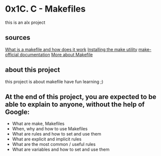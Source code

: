 # 0x1C. C - Makefiles
this is an alx project
## sources
[What is a makefile and how does it work](https://intranet.alxswe.com/rltoken/pWZA00v30Bk4bNIv9atGeg)
[Installing the make utility](https://intranet.alxswe.com/rltoken/1AUviCUw3TrznESzWbrKAQ)
[make-official documentation](https://intranet.alxswe.com/rltoken/vQFeXLq1izNua2z2dVl5Yg)
[More about Makefile](https://intranet.alxswe.com/rltoken/moIpBFMN3sJcVMNn5VIFlA)
## about this project
this project is about makefile have fun learning ;)
## At the end of this project, you are expected to be able to explain to anyone, without the help of Google:
- What are make, Makefiles
- When, why and how to use Makefiles
- What are rules and how to set and use them
- What are explicit and implicit rules
- What are the most common / useful rules
- What are variables and how to set and use them
